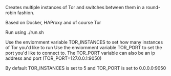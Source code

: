 Creates multiple instances of Tor and switches between them in a round-robin fashion.

Based on Docker, HAProxy and of course Tor

Run using 
   ./run.sh

Use the enviornment variable TOR_INSTANCES to set how many instances of Tor you'd like to run
Use the enviornment variable TOR_PORT to set the port you'd like to connect to. The TOR_PORT variable can also be an ip address and port (TOR_PORT=127.0.0.1:9050)

By default TOR_INSTANCES is set to 5 and TOR_PORT is set to 0.0.0.0:9050